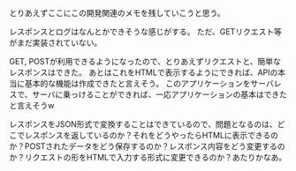 とりあえずここにこの開発関連のメモを残していこうと思う。

レスポンスとログはなんとかできそうな感じがする。
ただ、GETリクエスト等がまだ実装されていない。

GET, POSTが利用できるようになったので、とりあえずリクエストと、簡単なレスポンスはできた。
あとはこれをHTMLで表示するようにできれば、APIの本当に基本的な機能は作成できたと言えそう。
このアプリケーションをサーバレスで、サーバに乗っけることができれば、一応アプリケーションの基本はできたと言えそうw

レスポンスをJSON形式で変換することはできているので、問題となるのは、どこでレスポンスを返しているのか？それをどうやったらHTMLに表示できるのか？POSTされたデータをどう保存するのか？レスポンス内容をどう変更するのか？リクエストの形をHTMLで入力する形式に変更できるのか？あたりかなあ。
